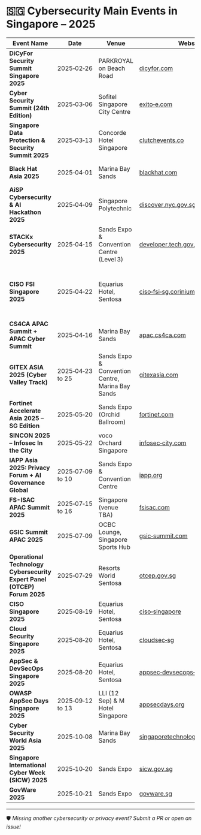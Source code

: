 # 🇸🇬 Cybersecurity Main Events in Singapore – 2025 

| Event Name | Date | Venue | Website | Description |
|------------|------|-------|---------|-------------|
| **DiCyFor Security Summit Singapore 2025** | 2025‑02‑26 | PARKROYAL on Beach Road | [dicyfor.com](https://www.dicyfor.com/singapore2025) | One‑day summit (~250 delegates) covering AI‑powered attacks, Zero Trust, cloud security, and digital risk resilience. |
| **Cyber Security Summit (24th Edition)** | 2025‑03‑06 | Sofitel Singapore City Centre | [exito‑e.com](https://exito-e.com/cybersecuritysummit/singapore/) | Summit for CISOs exploring AI threats, next‑gen defenses, and cross‑border compliance. |
| **Singapore Data Protection & Security Summit 2025** | 2025‑03‑13 | Concorde Hotel Singapore | [clutchevents.co](https://www.clutchevents.co/events/singapore-data-protection-security-summit-2025) | Data protection and ML-in‑security conference for DPOs and IT leaders. |
| **Black Hat Asia 2025** | 2025‑04‑01 | Marina Bay Sands | [blackhat.com](https://www.blackhat.com/asia-25/) | Premier technical security conference with Trainings, Briefings, and Demos. |
| **AiSP Cybersecurity & AI Hackathon 2025** | 2025‑04‑09 | Singapore Polytechnic | [discover.nyc.gov.sg](https://discover.nyc.gov.sg/omw/Join-Programmes/2025/04/AiSP-Hackathon-on-9---11-April) | 3‑day hackathon with real‑world cyber/AI challenges, mentoring, and prizes. |
| **STACKx Cybersecurity 2025** | 2025‑04‑15 | Sands Expo & Convention Centre (Level 3) | [developer.tech.gov.sg](https://www.developer.tech.gov.sg/communities/events/conferences/stackx-cybersecurity-2025/) | GovTech‑led “Securing Tomorrow’s Digital Frontier” conference. |
| **CISO FSI Singapore 2025** | 2025‑04‑22 | Equarius Hotel, Sentosa | [ciso‑fsi‑sg.coriniumintelligence.com](https://ciso-fsi-sg.coriniumintelligence.com/) | In‑person summit for senior InfoSec leaders in Financial Services & Insurance—covering cyber‑resilience, fraud, AI, regulation, and endpoint/cloud security :contentReference[oaicite:1]{index=1}. |
| **CS4CA APAC Summit + APAC Cyber Summit** | 2025‑04‑16 | Marina Bay Sands | [apac.cs4ca.com](https://apac.cs4ca.com) | Conference on cybersecurity for critical infrastructure & supply chains. |
| **GITEX ASIA 2025 (Cyber Valley Track)** | 2025‑04‑23 to 25 | Sands Expo & Convention Centre, Marina Bay Sands | [gitexasia.com](https://gitexasia.com/) | Asia’s premier tech expo debuting in Singapore, with co‑located events including **GITEX Cyber Valley Asia**, showcasing cybersecurity innovations, AI-enabled defense, and industry cross‑sector digital tech. |
| **Fortinet Accelerate Asia 2025 – SG Edition** | 2025‑05‑20 | Sands Expo (Orchid Ballroom) | [fortinet.com](https://events.fortinet.com/accelerateasia2025-SG) | Fortinet’s regional event on innovation, threat‑intel, and zero‑trust. |
| **SINCON 2025 – Infosec In the City** | 2025‑05‑22 | voco Orchard Singapore | [infosec‑city.com](https://www.infosec-city.com/sin-25) | Technical infosec conference with tracks, labs, villages, and CTF. |
| **IAPP Asia 2025: Privacy Forum + AI Governance Global** | 2025‑07‑09 to 10 | Sands Expo & Convention Centre | [iapp.org](https://iapp.org/conference/iapp-asia-privacy-forum/) | Regional privacy & AI governance conference with regulators and cross‑border policy sessions :contentReference[oaicite:2]{index=2}. |
| **FS-ISAC APAC Summit 2025** | 2025‑07‑15 to 16 | Singapore (venue TBA) | [fsisac.com](https://www.fsisac.com/events/2025-apac-summit) | Regional financial services cyber summit with tracks on Intelligence, Security, and Resilience. |
| **GSIC Summit APAC 2025** | 2025‑07‑09 | OCBC Lounge, Singapore Sports Hub | [gsic‑summit.com](https://apac.gsic-summit.com/) | Sports‑tech summit focusing on AI, compliance, privacy, and cybersecurity in sports. |
| **Operational Technology Cybersecurity Expert Panel (OTCEP) Forum 2025** | 2025‑07‑29 | Resorts World Sentosa | [otcep.gov.sg](https://otcep.gov.sg) | OT‑focused cybersecurity forum with expert panels and technology showcases. |
| **CISO Singapore 2025** | 2025‑08‑19 | Equarius Hotel, Sentosa | [ciso‑singapore](https://ciso-sing.coriniumintelligence.com) | Leadership-level event for CISOs on resilience, AI threats, data protection. |
| **Cloud Security Singapore 2025** | 2025‑08‑20 | Equarius Hotel, Sentosa | [cloudsec‑sg](https://cloudsec-sg.coriniumintelligence.com) | Cloud security strategy and AI‑centric threat defense summit. |
| **AppSec & DevSecOps Singapore 2025** | 2025‑08‑20 | Equarius Hotel, Sentosa | [appsec‑devsecops‑sg](https://appsec-devsecops-sg.coriniumintelligence.com) | Event focused on secure CI/CD pipelines and DevSecOps automation. |
| **OWASP AppSec Days Singapore 2025** | 2025‑09‑12 to 13 | LLI (12 Sep) & M Hotel Singapore | [appsecdays.org](https://singapore.appsecdays.org/) | Training, CTF, conference, expo, and networking for AppSec pros. |
| **Cyber Security World Asia 2025** | 2025‑10‑08 | Marina Bay Sands | [singaporetechnologyweek.com](https://www.singaporetechnologyweek.com/cyber-security-world) | Region’s flagship cybersecurity expo and conference. |
| **Singapore International Cyber Week (SICW) 2025** | 2025‑10‑20 | Sands Expo | [sicw.gov.sg](https://www.sicw.gov.sg) | CSA-hosted mega-event for global cyber leaders. |
| **GovWare 2025** | 2025‑10‑21 | Sands Expo | [govware.sg](https://www.govware.sg) | Major cybersecurity exhibition, part of SICW with 13 K+ attendees. |

---

🛡️ *Missing another cybersecurity or privacy event? Submit a PR or open an issue!*
